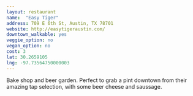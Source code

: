 ```yaml
---
layout: restaurant
name:  "Easy Tiger"
address: 709 E 6th St, Austin, TX 78701
website: http://easytigeraustin.com/
downtown_walkable: yes
veggie_option: no
vegan_option: no
cost: 3
lat: 30.2659105
lng: -97.73564750000003
---
```


Bake shop and beer garden. Perfect to grab a pint downtown from their amazing tap selection, with some beer cheese and saussage.
